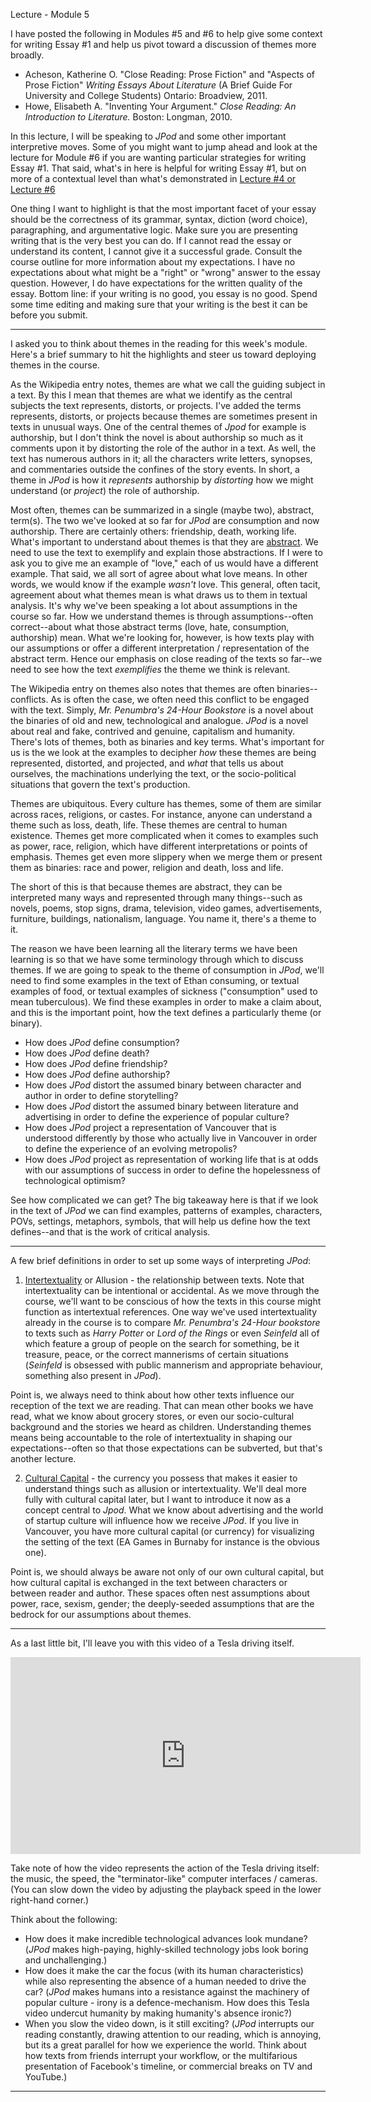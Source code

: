 
Lecture - Module 5

I have posted the following in Modules #5 and #6 to help give some context for writing Essay #1 and help us pivot toward a discussion of themes more broadly.  

- Acheson, Katherine O. "Close Reading: Prose Fiction" and "Aspects of Prose Fiction" *Writing Essays About Literature* (A Brief Guide For University and College Students) Ontario: Broadview, 2011.
- Howe, Elisabeth A. "Inventing Your Argument." *Close Reading: An Introduction to Literature.* Boston: Longman, 2010.

In this lecture, I will be speaking to *JPod* and some other important interpretive moves. Some of you might want to jump ahead and look at the lecture for Module #6 if you are wanting particular strategies for writing Essay #1. That said, what's in here is helpful for writing Essay #1, but on more of a contextual level than what's demonstrated in [Lecture #4 or Lecture #6](http://digitalcultureslab.ca/douglascollege-online1102/winter2017/category/lectures/)

One thing I want to highlight is that the most important facet of your essay should be the correctness of its grammar, syntax, diction (word choice), paragraphing, and argumentative logic. Make sure you are presenting writing that is the very best you can do. If I cannot read the essay or understand its content, I cannot give it a successful grade. Consult the course outline for more information about my expectations. I have no expectations about what might be a "right" or "wrong" answer to the essay question. However, I do have expectations for the written quality of the essay. Bottom line: if your writing is no good, you essay is no good. Spend some time editing and making sure that your writing is the best it can be before you submit.  

---

I asked you to think about themes in the reading for this week's module. Here's a brief summary to hit the highlights and steer us toward deploying themes in the course. 

As the Wikipedia entry notes, themes are what we call the guiding subject in a text. By this I mean that themes are what we identify as the central subjects the text represents, distorts, or projects. I've added the terms represents, distorts, or projects because themes are sometimes present in texts in unusual ways. One of the central themes of *Jpod* for example is authorship, but I don't think the novel is about authorship so much as it comments upon it by distorting the role of the author in a text. As well, the text has numerous authors in it; all the characters write letters, synopses, and commentaries outside the confines of the story events. In short, a theme in *JPod* is how it *represents* authorship by *distorting* how we might understand (or *project*) the role of authorship. 

Most often, themes can be summarized in a single (maybe two), abstract, term(s). The two we've looked at so far for *JPod* are consumption and now authorship. There are certainly others: friendship, death, working life. What's important to understand about themes is that they are [abstract](https://www.google.ca/search?q=abstract%3A+define&oq=abstract%3A+define&aqs=chrome..69i57j69i58.5125j0j4&sourceid=chrome&ie=UTF-8). We need to use the text to exemplify and explain those abstractions. If I were to ask you to give me an example of "love," each of us would have a different example. That said, we all sort of agree about what love means. In other words, we would know if the example *wasn't* love. This general, often tacit, agreement about what themes mean is what draws us to them in textual analysis. It's why we've been speaking a lot about assumptions in the course so far. How we understand themes is through assumptions--often correct--about what those abstract terms (love, hate, consumption, authorship) mean. What we're looking for, however, is how texts play with our assumptions or offer a different interpretation / representation of the abstract term. Hence our emphasis on close reading of the texts so far--we need to see how the text *exemplifies* the theme we think is relevant. 

The Wikipedia entry on themes also notes that themes are often binaries--conflicts. As is often the case, we often need this conflict to be engaged with the text. Simply, *Mr. Penumbra's 24-Hour Bookstore* is a novel about the binaries of old and new, technological and analogue. *JPod* is a novel about real and fake, contrived and genuine, capitalism and humanity. There's lots of themes, both as binaries and key terms. What's important for us is the we look at the examples to decipher *how* these themes are being represented, distorted, and projected, and *what* that tells us about ourselves, the machinations underlying the text, or the socio-political situations that govern the text's production.

Themes are ubiquitous. Every culture has themes, some of them are similar across races, religions, or castes. For instance, anyone can understand a theme such as loss, death, life. These themes are central to human existence. Themes get more complicated when it comes to examples such as power, race, religion, which have different interpretations or points of emphasis. Themes get even more slippery when we merge them or present them as binaries: race and power, religion and death, loss and life. 

The short of this is that because themes are abstract, they can be interpreted many ways and represented through many things--such as novels, poems, stop signs, drama, television, video games, advertisements, furniture, buildings, nationalism, language. You name it, there's a theme to it.  

The reason we have been learning all the literary terms we have been learning is so that we have some terminology through which to discuss themes. If we are going to speak to the theme of consumption in *JPod*, we'll need to find some examples in the text of Ethan consuming, or textual examples of food, or textual examples of sickness ("consumption" used to mean tuberculous). We find these examples in order to make a claim about, and this is the important point, how the text defines a particularly theme (or binary). 

- How does *JPod* define consumption?
- How does *JPod* define death? 
- How does *JPod* define friendship? 
- How does *JPod* define authorship?
- How does *JPod* distort the assumed binary between character and author in order to define storytelling? 
- How does *JPod* distort the assumed binary between literature and advertising in order to define the experience of popular culture?
- How does *JPod* project a representation of Vancouver that is understood differently by those who actually live in Vancouver in order to define the experience of an evolving metropolis? 
- How does *JPod* project as representation of working life that is at odds with our assumptions of success in order to define the hopelessness of technological optimism?

See how complicated we can get? The big takeaway here is that if we look in the text of *JPod* we can find examples, patterns of examples, characters, POVs, settings, metaphors, symbols, that will help us define how the text defines--and that is the work of critical analysis. 

---

A few brief definitions in order to set up some ways of interpreting *JPod*:

1) [Intertextuality](https://en.wikipedia.org/wiki/Intertextuality) or Allusion - the relationship between texts. Note that intertextuality can be intentional or accidental. As we move through the course, we'll want to be conscious of how the texts in this course might function as intertextual references. One way we've used intertextuality already in the course is to compare *Mr. Penumbra's 24-Hour bookstore* to texts such as *Harry Potter* or *Lord of the Rings* or even *Seinfeld* all of which feature a group of people on the search for something, be it treasure, peace, or the correct mannerisms of certain situations (*Seinfeld* is obsessed with public mannerism and appropriate behaviour, something also present in *JPod*).

Point is, we always need to think about how other texts influence our reception of the text we are reading. That can mean other books we have read, what we know about grocery stores, or even our socio-cultural background and the stories we heard as children. Understanding themes means being accountable to the role of intertextuality in shaping our expectations--often so that those expectations can be subverted, but that's another lecture. 

2) [Cultural Capital](https://en.wikipedia.org/wiki/Cultural_capital) - the currency you possess that makes it easier to understand things such as allusion or intertextuality. We'll deal more fully with cultural capital later, but I want to introduce it now as a concept central to *Jpod*. What we know about advertising and the world of startup culture will influence how we receive *JPod*. If you live in Vancouver, you have more cultural capital (or currency) for visualizing the setting of the text (EA Games in Burnaby for instance is the obvious one). 

Point is, we should always be aware not only of our own cultural capital, but how cultural capital is exchanged in the text between characters or between reader and author. These spaces often nest assumptions about power, race, sexism, gender; the deeply-seeded assumptions that are the bedrock for our assumptions about themes. 

---

As a last little bit, I'll leave you with this video of a Tesla driving itself. 

<center><iframe width="560" height="315" src="https://www.youtube.com/embed/V4PDTD2VHSU" frameborder="0" allowfullscreen></iframe></center>

Take note of how the video represents the action of the Tesla driving itself: the music, the speed, the "terminator-like" computer interfaces / cameras. (You can slow down the video by adjusting the playback speed in the lower right-hand corner.)

Think about the following: 

- How does it make incredible technological advances look mundane? (*JPod* makes high-paying, highly-skilled technology jobs look boring and unchallenging.)
- How does it make the car the focus (with its human characteristics) while also representing the absence of a human needed to drive the car?  (*JPod* makes humans into a resistance against the machinery of popular culture - irony is a defence-mechanism. How does this Tesla video undercut humanity by making humanity's absence ironic?)
- When you slow the video down, is it still exciting? (*JPod* interrupts our reading constantly, drawing attention to our reading, which is annoying, but its a great parallel for how we experience the world. Think about how texts from friends interrupt your workflow, or the multifarious presentation of Facebook's timeline, or commercial breaks on TV and YouTube.)

---

